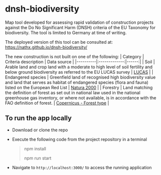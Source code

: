 # dnsh-biodiversity
Map tool developed for assessing rapid validation of construction projects against the Do No Significant Harm (DNSH) criteria of the EU Taxonomy for biodiversity. The tool is limited to Germany at time of writing.

The deployed version of this tool can be consulted at: https://nathx.github.io/dnsh-biodiversity/

The new construction is not built on one of the following:
| Category   |      Criteria description      |  Data source |
|----------|:-------------:|------:|
| Soil |  Arable land and crop land with a moderate to high level of soil fertility and below ground biodiversity as referred to the EU LUCAS survey | [LUCAS](https://esdac.jrc.ec.europa.eu/projects/lucas) |
| Endangered species |    Greenfield land of recognised high biodiversity value and land that serves as habitat of endangered species (flora and fauna) listed on the European Red List    |   [Natura 2000](https://land.copernicus.eu/local/natura/n2k-2018) |
| Forestry | Land matching the definition of forest as set out in national law used in the national greenhouse gas inventory, or where not available, is in accordance with the FAO definition of forest. |  [Copernicus - Forest type](https://land.copernicus.eu/pan-european/high-resolution-layers/forests/forest-type-1/status-maps)   |
    
## To run the app locally

- Download or clone the repo
- Execute the following code from the project repository in a terminal
  > npm install
  >
  >npm run start

- Navigate to `http://localhost:3000/` to access the running application
